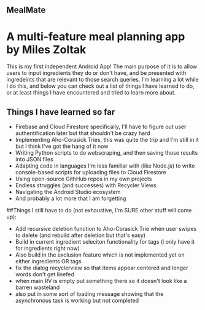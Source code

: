 ## MealMate
# A multi-feature meal planning app by Miles Zoltak

This is my first independent Android App!  The main purpose of it is to allow users to input ingredients they do or don't have, and be presented with ingredeints
that are relevant to those search queries.  I'm learning a lot while I do this, and below you can check out a list of things I have learned to do, or at least 
things I have encountered and tried to learn more about.



## Things I have learned so far
* Firebase and Cloud Firestore specifically, I'll have to figure out user authentification later but that shouldn't be crazy hard
* Implementing Aho-Corasick Tries, this was quite the trip and I'm still in it but I think I've got the hang of it now
* Writing Python scripts to do webscraping, and then saving those results into JSON files
* Adapting code in languages I'm less familiar with (like Node.js) to write console-based scripts for uploading files to Cloud Firestore
* Using open-source GithHub repos in my own projects
* Endless struggles (and successes) with Recycler Views
* Navigating the Android Studio ecosystem
* And probably a lot more that I am forgetting

##Things I still have to do (not exhaustive, I'm SURE other stuff will come up):
* Add recursive deletion function to Aho-Corasick Trie when user swipes to delete (and rebuild after deletion but that's easy)
* Build in current ingredient seleciton functionality for tags (i only have it for ingredients right now)
* Also build in the exclusion feature which is not implemented yet on either ingredients OR tags
* fix the dialog recyclerview so that items appear centered and longer words don't get linefed
* when main RV is empty put something there so it doesn't look like a barren wasteland
* also put in some sort of loading message showing that the asynchronous task is working but not completed

